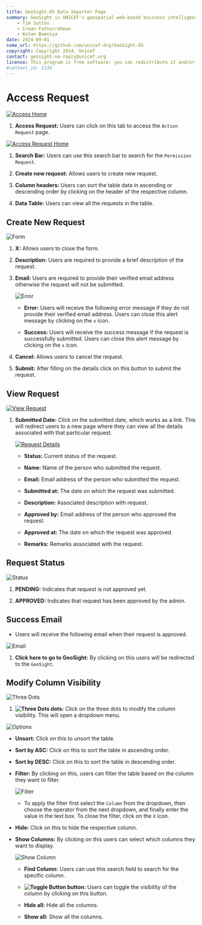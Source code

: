 ```yaml
---
title: GeoSight-OS Data Importer Page 
summary: GeoSight is UNICEF's geospatial web-based business intelligence platform.
    - Tim Sutton
    - Irwan Fathurrahman
    - Ketan Bamniya
date: 2024-09-01
some_url: https://github.com/unicef-drp/GeoSight-OS
copyright: Copyright 2024, Unicef
contact: geosight-no-reply@unicef.org
license: This program is free software; you can redistribute it and/or modify it under the terms of the GNU Affero General Public License as published by the Free Software Foundation; either version 3 of the License, or (at your option) any later version.
#context_id: 1234
---
```


# Access Request

[![Access Home](./img/access-img-1.png)](./img/access-img-1.png)

1. **Access Request:** Users can click on this tab to access the `Action Request` page.

[![Access Request Home](./img/access-img-2.png)](./img/access-img-2.png)

1. **Search Bar:** Users can use this search bar to search for the `Permission Request`.

2. **Create new request:** Allows users to create new request.

3. **Column headers:** Users can sort the table data in ascending or descending order by clicking on the header of the respective column.

4. **Data Table:** Users can view all the requests in the table.

## Create New Request

![Form](./img/access-img-3.png)

1. **X:** Allows users to close the form.

2. **Description:** Users are required to provide a brief description of the request.

3. **Email:** Users are required to provide their verified email address otherwise the request will not be submitted.

    ![Error](./img/access-img-4.png)

    * **Error:** Users will receive the following error message if they do not provide their verified email address. Users can close this alert message by clicking on the `x` icon.
        
    * **Success:** Users will receive the success message if the request is successfully submitted. Users can close this alert message by clicking on the `x` icon.

4. **Cancel:** Allows users to cancel the request.

5. **Submit:** After filling on the details click on this button to submit the request.

## View Request

[![View Request](./img/access-img-5.png)](./img/access-img-5.png)

1. **Submitted Date:** Click on the submitted date, which works as a link. This will redirect users to a new page where they can view all the details associated with that particular request.

    [![Request Details](./img/access-img-6.png)](./img/access-img-6.png)

    * **Status:** Current status of the request.

    * **Name:** Name of the person who submitted the request.

    * **Email:** Email address of the person who submitted the request.

    * **Submitted at:** The date on which the request was submitted.

    * **Description:** Associated description with request.

    * **Approved by:** Email address of the person who approved the request.

    *  **Approved at:** The date on which the request was approved.

    * **Remarks:** Remarks associated with the request.

## Request Status

![Status](./img/access-img-7.png)

1. **PENDING:** Indicates that request is not approved yet.

2. **APPROVED:** Indicates that request has been approved by the admin.

## Success Email

* Users will receive the following email when their request is approved.

![Email](./img/access-img-8.png)

1. **Click here to go to GeoSight:** By clicking on this users will be redirected to the `GeoSight`.

## Modify Column Visibility

![Three Dots](./img/access-img-9.png)

1. **![Three Dots](./img/access-img-10.png) dots:** Click on the three dots to modify the column visibility. This will open a dropdown menu.

![Options](./img/access-img-11.png)

* **Unsort:** Click on this to unsort the table.

* **Sort by ASC:** Click on this to sort the table in ascending order.

* **Sort by DESC:** Click on this to sort the table in descending order.

* **Filter:** By clicking on this, users can filter the table based on the column they want to filter.

    ![Filter](./img/access-img-12.png)

    * To apply the filter first select the `Column` from the dropdown, then choose the operator from the next dropdown, and finally enter the value in the text box. To close the filter, click on the `X` icon.

* **Hide:** Click on this to hide the respective column.

* **Show Columns:** By clicking on this users can select which columns they want to display.

    ![Show Column](./img/access-img-13.png)

    * **Find Column:** Users can use this search field to search for the specific column.

    * **![Toggle Button](./img/access-img-14.png) button:** Users can toggle the visibility of the column by clicking on this button.

    * **Hide all:** Hide all the columns.

    * **Show all:** Show all the columns.
    